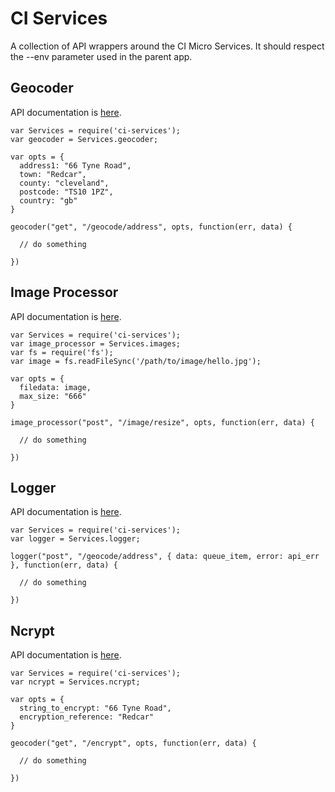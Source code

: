 # CI Services
A collection of API wrappers around the CI Micro Services. It should respect the --env parameter used in the parent app.

## Geocoder
API documentation is [here](https://docs.google.com/document/d/1HYU0-k0JdtyEjuGLFZR-kkR_qfXWUR2RrmkpiH0iWx0/edit).

```
var Services = require('ci-services');
var geocoder = Services.geocoder;

var opts = {
  address1: "66 Tyne Road",
  town: "Redcar",
  county: "cleveland",
  postcode: "TS10 1PZ",
  country: "gb"
}

geocoder("get", "/geocode/address", opts, function(err, data) {

  // do something

})
```

## Image Processor
API documentation is [here](https://docs.google.com/document/d/1H1iNuyHIzBRw42CscIfZJJfxOszWLEm3lIYUpIjCqSE/edit).

```
var Services = require('ci-services');
var image_processor = Services.images;
var fs = require('fs');
var image = fs.readFileSync('/path/to/image/hello.jpg');

var opts = {
  filedata: image,
  max_size: "666"
}

image_processor("post", "/image/resize", opts, function(err, data) {

  // do something

})
```

## Logger
API documentation is [here](https://docs.google.com/document/d/1Jp8fGAa9luQ1txyyOOPe92MF-mQ6z0TZv2Xu73eWyMk/edit).

```
var Services = require('ci-services');
var logger = Services.logger;

logger("post", "/geocode/address", { data: queue_item, error: api_err }, function(err, data) {

  // do something

})
```

## Ncrypt
API documentation is [here](https://docs.google.com/document/d/1i4PM1tkawsRE4ngCzFTABjLppwbDo0zhtAe6FKFcRHQ/edit).

```
var Services = require('ci-services');
var ncrypt = Services.ncrypt;

var opts = {
  string_to_encrypt: "66 Tyne Road",
  encryption_reference: "Redcar"
}

geocoder("get", "/encrypt", opts, function(err, data) {

  // do something

})
```